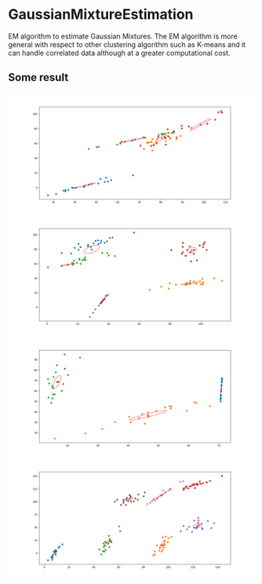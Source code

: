 # GaussianMixtureEstimation
EM algorithm to estimate Gaussian Mixtures. The EM algorithm is more general with respect to other clustering algorithm such as K-means
and it can handle correlated data although at a greater computational cost.

## Some result
![alt text](https://github.com/manuelmaiorano/GaussianMixtureEstimation/blob/main/img/Figure_1.png?raw=true)
![alt text](https://github.com/manuelmaiorano/GaussianMixtureEstimation/blob/main/img/Figure_2.png?raw=true)
![alt text](https://github.com/manuelmaiorano/GaussianMixtureEstimation/blob/main/img/Figure_3.png?raw=true)
![alt text](https://github.com/manuelmaiorano/GaussianMixtureEstimation/blob/main/img/Figure_4.png?raw=true)
